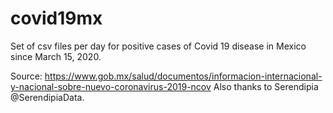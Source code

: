 # covid19mx
Set of csv files per day for positive cases of Covid 19 disease in Mexico since March 15, 2020.

Source: https://www.gob.mx/salud/documentos/informacion-internacional-y-nacional-sobre-nuevo-coronavirus-2019-ncov
Also thanks to Serendipia @SerendipiaData.

